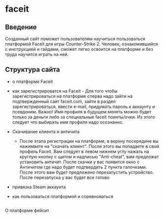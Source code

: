 # faceit 

## Введение
Созданный сайт поможет пользователям научиться пользоваться платформой Faceit для игры Counter-Strike 2. Человек, ознакомившийся с инструкцией и гайдами, сможет легко освоится на платформе и без труда научится играть на ней.

## Структура сайта
- о платформе Faceit
  
- как зарегистрироватся на Faceit
       - Для того чтобы зарегистрироваться на платформе сперва надо зайти на подтвержденный сайт faceit.com, зайти в раздел зарегистрироваться, ввести e-mail, придумать пароль к аккаунту и псевдоним. 
  Важно! Имя профиля в будущем менять можно будет только за деньги либо за специальные faceit поинты/очки. Из этого следует что выбирать имя профиля надо осознанно.   
- Скачивание клиента и античита
     - После этапа регистрации на платформе, в верхну посередине вы нажимаете на "скачать клиент". После этого вы попадаете в свой профиль Faceit. Вам следует в левом нижнем углу нажать на круглую кнопку с щитом и надписью "Anti-cheat", вам предложат установить античит. После скачки у вас появится окно с Античитом где надо будет подтвердить 2 пункта галочками. После этого вам будет предложено перезапустить устройство. После перезапуска у вас будет все готово   
- привязка Steam аккаунта
- как пользоваться платформой и соревноваться

## 

О платформе фейсит 
